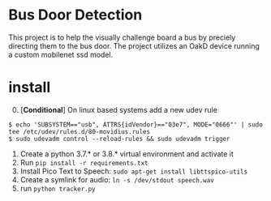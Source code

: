 # Bus Door Detection

This project is to help the visually challenge board a bus by preciely directing them to the bus door. The project utilizes an OakD device running a custom mobilenet ssd model.

# install
0. [**Conditional**] On linux based systems add a new udev rule
```
$ echo 'SUBSYSTEM=="usb", ATTRS{idVendor}=="03e7", MODE="0666"' | sudo tee /etc/udev/rules.d/80-movidius.rules
$ sudo udevadm control --reload-rules && sudo udevadm trigger
```
1. Create a python 3.7.* or 3.8.* virtual environment and activate it
2. Run `pip install -r requirements.txt`
3. Install Pico Text to Speech: `sudo apt-get install libttspico-utils`
4. Create a symlink for audio: `ln -s /dev/stdout speech.wav`
5. run `python tracker.py`